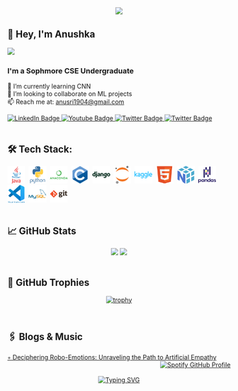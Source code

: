 <div align="center">
<img width=1000px src="https://media.giphy.com/media/v1.Y2lkPTc5MGI3NjExeXZpY3Iya3duaGtkZWtpeWVzY2J5MG01NmJ0b2VqdG9ua2ZkamRiZSZlcD12MV9pbnRlcm5hbF9naWZfYnlfaWQmY3Q9Zw/MaAnM8hIvjyEvzYhlW/giphy.gif">
</div>

## 👋 Hey, I'm Anushka

![](https://komarev.com/ghpvc/?username=kuhu42)

### I'm a Sophmore CSE Undergraduate
🌱 I’m currently learning CNN<br>
👯 I’m looking to collaborate on ML projects<br>
📫 Reach me at: anusri1904@gmail.com
<div id="badges">
  <a href="www.linkedin.com/in/anushka42">
    <img src="https://img.shields.io/badge/LinkedIn-blue?style=for-the-badge&logo=linkedin&logoColor=white" alt="LinkedIn Badge"/>
  </a>
  <a href="https://medium.com/@kuhu42">
    <img src="https://img.shields.io/badge/Medium-black?style=for-the-badge&logo=medium&logoColor=white" alt="Youtube Badge"/>
  </a>
  <a href="https://www.hackerrank.com/profile/as12081">
    <img src="https://img.shields.io/badge/Hackerrank-darkgreen?style=for-the-badge&logo=hackerrank&logoColor=white" alt="Twitter Badge"/>
  </a>
   <a href="https://discord.com/@kuhu42">
    <img src="https://img.shields.io/badge/Discord-critical?style=for-the-badge&logo=discord&logoColor=white" alt="Twitter Badge"/>
  </a>
</div>
<br>

## 🛠️ Tech Stack:
<div>
  <img src="https://github.com/devicons/devicon/blob/master/icons/java/java-original-wordmark.svg" title="Java" alt="Java" width="40" height="40"/>&nbsp;
  <img src="https://github.com/devicons/devicon/blob/master/icons/python/python-original-wordmark.svg" title="Python" alt="Python" width="40" height="40"/>&nbsp;
  <img src="https://github.com/devicons/devicon/blob/master/icons/anaconda/anaconda-original-wordmark.svg" title="Anaconda" alt="Anaconda" width="40" height="40"/>&nbsp;
  <img src="https://github.com/devicons/devicon/blob/master/icons/c/c-original.svg" title="C" alt="C" width="40" height="40"/>&nbsp;
  <img src="https://github.com/devicons/devicon/blob/master/icons/django/django-plain-wordmark.svg" title="Django" alt="Django" width="40" height="40"/>&nbsp;
  <img src="https://github.com/devicons/devicon/blob/master/icons/jupyter/jupyter-original.svg" title="Jupyter" alt="Jupyter" width="40" height="40"/>&nbsp;
  <img src="https://github.com/devicons/devicon/blob/master/icons/kaggle/kaggle-original-wordmark.svg"  title="Kaggle" alt="Kaggle" width="40" height="40"/>&nbsp;
  <img src="https://github.com/devicons/devicon/blob/master/icons/html5/html5-original.svg" title="HTML5" alt="HTML" width="40" height="40"/>&nbsp;
  <img src="https://github.com/devicons/devicon/blob/master/icons/numpy/numpy-original.svg" title="NumPy" alt="NumPy" width="40" height="40"/>&nbsp;
  <img src="https://github.com/devicons/devicon/blob/master/icons/pandas/pandas-original-wordmark.svg" title="Pandas" alt="Pandas" width="40" height="40"/>&nbsp;
  <img src="https://github.com/devicons/devicon/blob/master/icons/vscode/vscode-original-wordmark.svg" title="VSCode"  alt="VSCode" width="40" height="40"/>&nbsp;
  <img src="https://github.com/devicons/devicon/blob/master/icons/mysql/mysql-original-wordmark.svg" title="MySQL"  alt="MySQL" width="40" height="40"/>&nbsp;
  <img src="https://github.com/devicons/devicon/blob/master/icons/git/git-original-wordmark.svg" title="Git" **alt="Git" width="40" height="40"/>
</div>
<br>

## 📈 GitHub Stats
<div id="stats" align="center">
<!-- <img height="180cm" src="https://github-readme-streak-stats.herokuapp.com/?user=kuhu42&theme=radical&hide_border=true)](https://github.com/anuraghazra/github-readme-stats"/>--><img height="180cm" align="centre" src="https://github-readme-stats.vercel.app/api?username=kuhu42&theme=radical&show_icons=true&hide_border=true&count_private=true)](https://github.com/anuraghazra/github-readme-stats"/>
<img height="180em" src="https://github-readme-stats.vercel.app/api/top-langs/?username=kuhu42&theme=radical&show_icons=true&hide_border=true&layout=compact"/> 
</div>
<br>

## 🎱 GitHub Trophies
<div align="center">
  
[![trophy](https://github-profile-trophy.vercel.app/?username=kuhu42&theme=onedark)](https://github.com/ryo-ma/github-profile-trophy)
</div>
<br>

## 🖇️ Blogs & Music
<!-- BLOG-POST-LIST:START -->
<div>
  <a href="https://medium.com/data-science-community-srm/deciphering-robo-emotions-unraveling-the-path-to-artificial-empathy-88e3d75479e3">◦ Deciphering Robo-Emotions: Unraveling the Path to Artificial Empathy</a>
</div>
<!-- BLOG-POST-LIST:END -->
<div align="right">
<a href="https://spotify-github-profile.vercel.app/api/view.svg?uid=lfl4attx5tynfckcp03h84aca&redirect=true">
    <img src="https://spotify-github-profile.vercel.app/api/view.svg?uid=lfl4attx5tynfckcp03h84aca&cover_image=true&theme=compact&show_offline=false&background_color=004d65&interchange=false" alt="Spotify GitHub Profile" />
</a>
</div>
<br>
<div align="center" style="text-align:center;">
   <a href="https://git.io/typing-svg"><img src="https://readme-typing-svg.demolab.com?font=Fira+Code&size=25&pause=1000&color=F2E7FF80&random=false&width=435&lines=Thank+You+For+Stopping+By+:]" alt="Typing SVG" /></a>
</div>


<!--
**kuhu42/kuhu42** is a ✨ _special_ ✨ repository because its `README.md` (this file) appears on your GitHub profile.

Here are some ideas to get you started:

- 🔭 I’m currently working on ...
-  ...<img src="https://raw.githubusercontent.com/iampavangandhi/iampavangandhi/master/gifs/Hi.gif" width="30px">
- 🤔 I’m looking for help with ...
- 💬 Ask me about ...
- [![Typing SVG](https://readme-typing-svg.herokuapp.com?font=Courier+new&color=%23808080&size=35&width=800&duration=6969&lines=Thank+You+For+Stopping+By!)](https://git.io/typing-svg)
- 😄 Pronouns: ...
- ⚡ Fun fact: ...
-->
